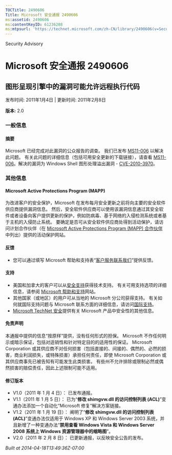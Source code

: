 ```yaml
---
TOCTitle: 2490606
Title: Microsoft 安全通报 2490606
ms:assetid: 2490606
ms:contentKeyID: 61236288
ms:mtpsurl: 'https://technet.microsoft.com/zh-CN/library/2490606(v=Security.10)'
---
```


Security Advisory

Microsoft 安全通报 2490606
==========================

图形呈现引擎中的漏洞可能允许远程执行代码
----------------------------------------

发布时间: 2011年1月4日 | 更新时间: 2011年2月8日

**版本:** 2.0

### 一般信息

#### 摘要

Microsoft 已经完成对此漏洞的公众报告的调查。 我们已发布 [MS11-006](https://go.microsoft.com/fwlink/?linkid=208146) 以解决此问题。 有关此问题的详细信息（包括可用安全更新的下载链接），请查看 [MS11-006](https://go.microsoft.com/fwlink/?linkid=208146)。解决的漏洞为 Windows Shell 图形处理溢出漏洞 - [CVE-2010-3970](https://www.cve.mitre.org/cgi-bin/cvename.cgi?name=cve-2010-3970)。

### 其他信息

#### Microsoft Active Protections Program (MAPP)

为改进客户的安全保护，Microsoft 在发布每月安全更新之前将向主要的安全软件供应商提供漏洞信息。 然后，安全软件供应商可以使用该漏洞信息通过其安全软件或者设备向客户提供更新的保护，例如防病毒、基于网络的入侵检测系统或者基于主机的入侵防止系统。 要确定是否可从安全软件供应商处得到活动保护，请访问计划合作伙伴（在 [Microsoft Active Protections Program (MAPP) 合作伙伴](https://www.microsoft.com/security/msrc/mapp/partners.mspx)中列出）提供的活动保护网站。

#### 反馈

-   您可以通过填写 Microsoft 帮助和支持表“[客户服务联系我们](https://support.microsoft.com/common/survey.aspx?scid=sw;en;1257&amp;showpage=1&amp;ws=technet&amp;sd=tech)”提供反馈。

#### 支持

-   美国和加拿大的客户可以从[安全支持](https://go.microsoft.com/fwlink/?linkid=21131)获得技术支持。 有关可用支持选项的详细信息，请参阅 [Microsoft 帮助和支持](https://support.microsoft.com/)网站。
-   其他国家（或地区）的用户可从当地的 Microsoft 分公司获得支持。 有关如何就国际支持问题与 Microsoft 联系方面的详细信息，请访问[国际支持](https://go.microsoft.com/fwlink/?linkid=21155)。
-   [Microsoft TechNet 安全](https://go.microsoft.com/fwlink/?linkid=21132)提供有关 Microsoft 产品中安全性的其他信息。

#### 免责声明

本通报中提供的信息“按原样”提供，没有任何形式的担保。 Microsoft 不作任何明示或暗示保证，包括对适销性和针对特定目的的适用性的保证。 Microsoft Corporation 或其供应商不对任何损害（包括直接的、间接的、偶然的、必然的损害，商业利润损失，或特殊损害）承担任何责任，即使 Microsoft Corporation 或其供应商事先已被告知有可能发生此类损害。 有些州不允许排除或限制必然或偶然损害的赔偿责任，因此上述限制可能不适用。

#### 修订版本

-   V1.0（2011 年 1 月 4 日）： 已发布通报。
-   V1.1（2011 年 1 月 5 日）： 已为“**修改 shimgvw.dll 的访问控制列表 (ACL)**”变通办法添加一个自动化“Microsoft 修复”解决方案链接。
-   V1.2（2011 年 1 月 19 日）： 阐明了“**修改 shimgvw.dll 的访问控制列表 (ACL)**”变通办法仅适用于 Windows XP 和 Windows Server 2003 系统，并且新增了一种变通办法“**禁用查看 Windows Vista 和 Windows Server 2008 系统上 Windows 资源管理器中的缩略图**”。
-   V2.0（2011 年 2 月 8 日）： 已更新通报，以反映安全公告的发布。

*Built at 2014-04-18T13:49:36Z-07:00*